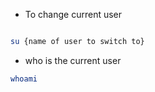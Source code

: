 - To change current user

``` sh

su {name of user to switch to}

```

- who is the current user

```sh
whoami
```
